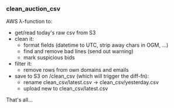### clean_auction_csv

AWS λ-function to:

 - get/read today's raw csv from S3
 - clean it:
     - format fields (datetime to UTC, strip away chars in OGM, ...)
     - find and remove bad lines (send out warning)
     - mark suspicious bids
 - filter it:
     - remove rows from own domains and emails
 - save to S3 on /clean_csv (which will trigger the diff-fn):
     - rename clean_csv/latest.csv -> clean_csv/yesterday.csv
     - upload new to clean_csv/latest.csv

That's all...
